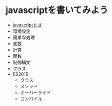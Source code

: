 # javascriptを書いてみよう

* [javascriptとは](javascriptとは.md)
* 環境設定
* 簡単な処理
* 変数
* 計算
* 関数
* 制御構文
* クラス
* ES2015
    * クラス
    * メソッド
    * オーバーライド
    * コンパイル